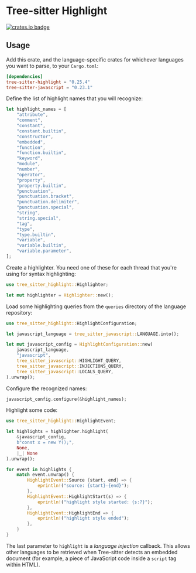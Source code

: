 # Tree-sitter Highlight

[![crates.io badge]][crates.io]

[crates.io]: https://crates.io/crates/tree-sitter-highlight
[crates.io badge]: https://img.shields.io/crates/v/tree-sitter-highlight.svg?color=%23B48723

## Usage

Add this crate, and the language-specific crates for whichever languages you want
to parse, to your `Cargo.toml`:

```toml
[dependencies]
tree-sitter-highlight = "0.25.4"
tree-sitter-javascript = "0.23.1"
```

Define the list of highlight names that you will recognize:

```rust
let highlight_names = [
    "attribute",
    "comment",
    "constant",
    "constant.builtin",
    "constructor",
    "embedded",
    "function",
    "function.builtin",
    "keyword",
    "module",
    "number",
    "operator",
    "property",
    "property.builtin",
    "punctuation",
    "punctuation.bracket",
    "punctuation.delimiter",
    "punctuation.special",
    "string",
    "string.special",
    "tag",
    "type",
    "type.builtin",
    "variable",
    "variable.builtin",
    "variable.parameter",
];
```

Create a highlighter. You need one of these for each thread that you're using for
syntax highlighting:

```rust
use tree_sitter_highlight::Highlighter;

let mut highlighter = Highlighter::new();
```

Load some highlighting queries from the `queries` directory of the language repository:

```rust
use tree_sitter_highlight::HighlightConfiguration;

let javascript_language = tree_sitter_javascript::LANGUAGE.into();

let mut javascript_config = HighlightConfiguration::new(
    javascript_language,
    "javascript",
    tree_sitter_javascript::HIGHLIGHT_QUERY,
    tree_sitter_javascript::INJECTIONS_QUERY,
    tree_sitter_javascript::LOCALS_QUERY,
).unwrap();
```

Configure the recognized names:

```rust
javascript_config.configure(&highlight_names);
```

Highlight some code:

```rust
use tree_sitter_highlight::HighlightEvent;

let highlights = highlighter.highlight(
    &javascript_config,
    b"const x = new Y();",
    None,
    |_| None
).unwrap();

for event in highlights {
    match event.unwrap() {
        HighlightEvent::Source {start, end} => {
            eprintln!("source: {start}-{end}");
        },
        HighlightEvent::HighlightStart(s) => {
            eprintln!("highlight style started: {s:?}");
        },
        HighlightEvent::HighlightEnd => {
            eprintln!("highlight style ended");
        },
    }
}
```

The last parameter to `highlight` is a _language injection_ callback. This allows
other languages to be retrieved when Tree-sitter detects an embedded document
(for example, a piece of JavaScript code inside a `script` tag within HTML).
